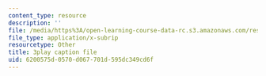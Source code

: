 ```yaml
---
content_type: resource
description: ''
file: /media/https%3A/open-learning-course-data-rc.s3.amazonaws.com/res-18-007-calculus-revisited-multivariable-calculus-fall-2011/6200575d0570d067701d595dc349cd6f_wsOoClvZmic.srt
file_type: application/x-subrip
resourcetype: Other
title: 3play caption file
uid: 6200575d-0570-d067-701d-595dc349cd6f
---
```

